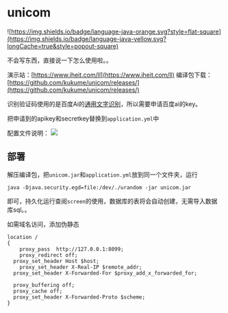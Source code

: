 # unicom
![https://img.shields.io/badge/language-java-orange.svg?style=flat-square](https://img.shields.io/badge/language-java-yellow.svg?longCache=true&style=popout-square)

不会写东西，直接说一下怎么使用啦。。

演示站：[https://www.iheit.com/ll](https://www.iheit.com/ll)
编译包下载： [https://github.com/kukume/unicom/releases/](https://github.com/kukume/unicom/releases/)

识别验证码使用的是百度Ai的[通用文字识别](https://cloud.baidu.com/product/ocr/general)，所以需要申请百度ai的key。

把申请到的apikey和secretkey替换到`application.yml`中

配置文件说明：
![](https://img.kuku.me/links/kuku/126cb0211042025.png)

## 部署

解压编译包，把`unicom.jar`和`application.yml`放到同一个文件夹，运行
```shell
java -Djava.security.egd=file:/dev/./urandom -jar unicom.jar
```
即可，持久化运行查阅`screen`的使用，数据库的表将会自动创建，无需导入数据库sql。。

如需域名访问，添加伪静态
```
location / 
{
	proxy_pass  http://127.0.0.1:8099;
	proxy_redirect off;
  proxy_set_header Host $host;
	proxy_set_header X-Real-IP $remote_addr;
  proxy_set_header X-Forwarded-For $proxy_add_x_forwarded_for;

  proxy_buffering off;
  proxy_cache off;
  proxy_set_header X-Forwarded-Proto $scheme;
}
```
